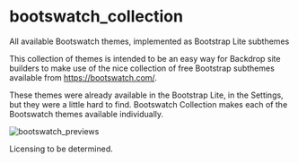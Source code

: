 # bootswatch_collection
All available Bootswatch themes, implemented as Bootstrap Lite subthemes

This collection of themes is intended to be an easy way for Backdrop site builders
to make use of the nice collection of free Bootstrap subthemes available from
https://bootswatch.com/.

These themes were already available in the Bootstrap Lite, in the Settings, but
they were a little hard to find.  Bootswatch Collection makes each of the
Bootswatch themes available individually.

![bootswatch_previews](bootswatch_previews.png)

Licensing to be determined.
